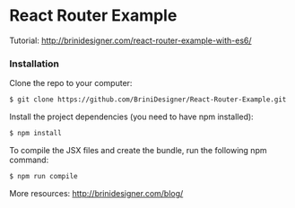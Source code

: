 # React Router Example

Tutorial: http://brinidesigner.com/react-router-example-with-es6/

### Installation

Clone the repo to your computer:

```sh
$ git clone https://github.com/BriniDesigner/React-Router-Example.git
```

Install the project dependencies (you need to have npm installed):

```sh
$ npm install
```

To compile the JSX files and create the bundle, run the following npm command:

```sh
$ npm run compile
```

More resources: http://brinidesigner.com/blog/